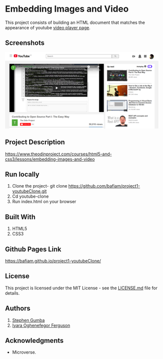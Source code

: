 # Embedding Images and Video

This project consists of building an HTML document that matches the appearance of youtube [video player page](https://www.youtube.com/watch?v=V74l_zS1x8E).

## Screenshots

![screenshot](youtube.png)

## Project Description

<https://www.theodinproject.com/courses/html5-and-css3/lessons/embedding-images-and-video>

## Run locally

1. Clone the project- git clone <https://github.com/bafiam/project1-youtubeClone.git>
2. Cd youtube-clone
3. Run index.html on your browser

## Built With

1. HTML5
2. CSS3

## Github Pages Link

<https://bafiam.github.io/project1-youtubeClone/>

## License

This project is licensed under the MIT License - see the [LICENSE.md](LICENSE.md) file for details.

## Authors

1. [Stephen Gumba](https://github.com/bafiam)
2. [Iyara Oghenefegor Ferguson](https://github.com/fegzycole)

## Acknowledgments

* Microverse.
